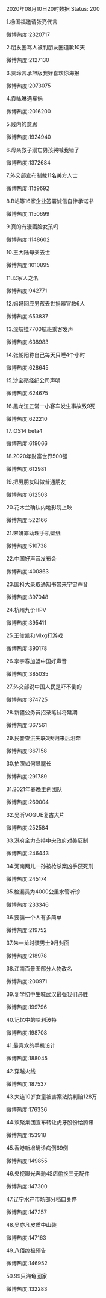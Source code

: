 2020年08月10日20时数据
Status: 200

1.杨国福邀请张亮代言

微博热度:2320717

2.朋友圈骂人被判朋友圈道歉10天

微博热度:2127130

3.贾玲言承旭版我好喜欢你海报

微博热度:2073075

4.袁咏琳遇车祸

微博热度:2016200

5.贱内的意思

微博热度:1924940

6.母亲救子溺亡男孩哭喊我错了

微博热度:1372684

7.外交部宣布制裁11名美方人士

微博热度:1159692

8.B站等16家企业签署诚信自律承诺书

微博热度:1150699

9.真的有漫画脸女孩吗

微博热度:1148602

10.王大陆母亲去世

微博热度:1010895

11.以家人之名

微博热度:942771

12.妈妈回应男孩去世捐器官救6人

微博热度:653837

13.深航挂7700航班乘客发声

微博热度:638983

14.张朝阳称自己每天只睡4个小时

微博热度:628645

15.沙宝亮经纪公司声明

微博热度:624675

16.黑龙江五常一小客车发生事故致9死

微博热度:622210

17.iOS14 beta4

微博热度:619066

18.2020年财富世界500强

微博热度:612981

19.把男朋友叫做普通朋友

微博热度:612503

20.花木兰确认内地影院上映

微博热度:522166

21.宋妍霏助理手机壁纸

微博热度:510738

22.中国好声音发布会

微博热度:400863

23.国科大录取通知书带来宇宙声音

微博热度:397048

24.杭州九价HPV

微博热度:395411

25.王俊凯和Mlxg打游戏

微博热度:390178

26.李宇春加盟中国好声音

微博热度:385035

27.外交部说中国人民是吓不倒的

微博热度:374725

28.新疆公务员招录笔试将延期

微博热度:367561

29.民警查洪失联3天归来后泪奔

微博热度:367158

30.拍照如何显腿长

微博热度:291789

31.2021年春晚主创团队

微博热度:269004

32.吴昕VOGUE复古大片

微博热度:252584

33.港府全力支持中央政府对美反制

微博热度:246443

34.河南两儿一孙被枪杀案凶手获死刑

微博热度:245174

35.检漏员为4000公里水管听诊

微博热度:233346

36.要骗一个人有多简单

微博热度:219752

37.朱一龙时装男士9月封面

微博热度:218978

38.江南百景图部分人物改名

微博热度:200971

39.复学初中生喊武汉最强我们必胜

微博热度:199796

40.记忆中的哈利波特

微博热度:198708

41.最喜欢的手机设计

微博热度:188045

42.穿越火线

微博热度:187537

43.大连10岁女童被害案法院判赔128万

微博热度:176336

44.欢聚集团宣布转让虎牙股份给腾讯

微博热度:153918

45.香港新增确诊病例69例

微博热度:149855

46.央视曝光奔驰4S店偷换三无配件

微博热度:147300

47.辽宁水产市场部分档口关停

微博热度:147257

48.吴亦凡皮质中山装

微博热度:147163

49.八佰终极预告

微博热度:146952

50.99只海龟回家

微博热度:132283

